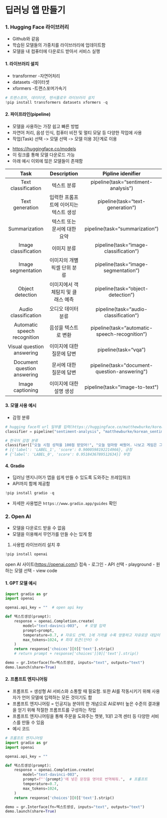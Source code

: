 # 딥러닝 앱 만들기

### 1. Hugging Face 라이브러리
* Github와 같음
* 학습된 모델들의 가중치를 라이브러리에 업데이트함
* 모델을 내 컴퓨터에 다운로드 받아서 서비스 실행

#### 1. 라이브러리 설치

* transformer -자연어처리
* datasets -데이터셋
* xformers -트랜스포머가속기

```python
# 트랜스포머, 데이터셋, 텐서플로우 라이브러리 설치
!pip install transformers datasets xformers -q
```

#### 2. 파이프라인(pipeline)
* 모델을 사용하는 가장 쉽고 빠른 방법
* 자연어 처리, 음성 인식, 컴퓨터 비전 및 멀티 모달 등 다양한 작업에 사용
* 작업(Task) 선택 -> 모델 선택 -> 모델 이용 3단계로 이용

- https://huggingface.co/models
- 이 링크를 통해 모델 다운로드 가능
- 아래 예시 이외에 많은 모델들이 존재함

|Task|Description|Pipline idenifier|
|:---:|:---:|:---:|
|Text classification|텍스트 분류|pipeline(task=“sentiment-analysis”)|
|Text generation|입력한 프롬프트에 이어지는 텍스트 생성|pipeline(task=“text-generation”)|
|Summarization|텍스트 또는 문서에 대한 요약|pipeline(task=“summarization”)|
|Image classification|이미지 분류|pipeline(task=“image-classification”)|
|Image segmentation|이미지의 개별 픽셀 단위 분류|pipeline(task=“image-segmentation”)|
|Object detection|이미지에서 객체탐지 및 클래스 예측|pipeline(task=“object-detection”)|
|Audio classification|오디오 데이터 분류|pipeline(task=“audio-classification”)|
|Automatic speech recognition|음성을 텍스트로 변환|pipeline(task=“automatic-speech-recognition”)|
|Visual question answering|이미지에 대한 질문에 답변|pipeline(task=“vqa”)|
|Document question answering|문서에 대한 질문에 답변|pipeline(task="document-question-answering")|
|Image captioning|이미지에 대한 설명 생성|pipeline(task="image-to-text")|

#### 3. 모델 사용 예시
* 감정 분류
```python
# hugging face의 url 일부를 입력(https://huggingface.co/matthewburke/korean_sentiment)하면 해당 모델 사용 가능
classifier = pipeline("sentiment-analysis", "matthewburke/korean_sentiment")

# 한국어 감정 분류
classifier(["오늘 시험 성적을 100점 받았어!", "오늘 엄마랑 싸웠어. 나보고 게임은 그만하고 공부 좀 하래."])
# [{'label': 'LABEL_1', 'score': 0.9000598192214966}, 긍정
# {'label': 'LABEL_0', 'score': 0.9518436789512634}] 부정
```

#### 4. Gradio
* 딥러닝 엔지니어가 앱을 쉽게 만들 수 있도록 도와주는 프레임워크
* API까지 함께 제공함

```python
!pip install gradio -q
```

* 자세한 사용법은 `https://www.gradio.app/guides` 확인

### 2. Open AI
* 모델을 다운로드 받을 수 없음
* 모델을 이용해서 무언가를 만들 수는 있게 함

1. 사용법
라이브러리 설치 후
```python
!pip install openai
```
open AI 사이트(https://openai.com/) 접속 - 로그인 - API 선택 - playground - 원하는 모델 선택 - view code

#### 1. GPT 모델 예시
```python
import gradio as gr
import openai

openai.api_key = ""  # open api key

def 텍스트생성(prompt):
    response = openai.Completion.create(
        model="text-davinci-003",   # 모델 입력
        prompt=prompt,
        temperature=0.7, # 자유도 선택. 1에 가까울 수록 엉뚱하고 자유로운 대답이 나올 확률이 높아짐. 보통 0.7 선택
        max_tokens=1024, # 최대 토큰(단어) 수
    )
    return response['choices'][0]['text'].strip()
    # return prompt + response['choices'][0]['text'].strip()

demo = gr.Interface(fn=텍스트생성, inputs="text", outputs="text")
demo.launch(share=True)
```

#### 2. 프롬프트 엔지니어링
* 프롬프트 = 생성형 AI 서비스와 소통할 때 필요함. 또한 AI를 작동시키기 위해 사용자가 언어 모델에 입력하는 모든 것이기도 함
* 프롬프트 엔지니어링 = 인공지능 분야의 한 개념으로 AI로부터 높은 수준의 결과물을 얻기 위해 적절한 프롬프트를 구성하는 작업
* 프롬프트 엔지니어링을 통해 주문을 도와주는 챗봇, 1대1 고객 센터 등 다양한 서비스를 만들 수 있음
* 예시 코드
```python
# 프롬프트 엔지니어링
import gradio as gr
import openai

openai.api_key = ""

def 텍스트생성(prompt):
    response = openai.Completion.create(
        model="text-davinci-003",
        prompt=f"'{prompt}'에 넣은 문장을 영어로 번역해줘.",  # 프롬프트
        temperature=0.7,
        max_tokens=1024,
    )
    return response['choices'][0]['text'].strip()

demo = gr.Interface(fn=텍스트생성, inputs="text", outputs="text")
demo.launch(share=True)
```
